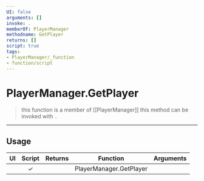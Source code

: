 ```yaml
---
UI: false
arguments: []
invoke: .
memberOf: PlayerManager
methodname: GetPlayer
returns: []
script: true
tags:
- PlayerManager/_function
- function/script
---
```

# PlayerManager.GetPlayer
> this function is a member of [[PlayerManager]]
> this method can be invoked with `.`
-----
## Usage
|  UI | Script | Returns | Function | Arguments |
|:---:|:------:|-------:|:--------:|:---------|
| |✓||PlayerManager.GetPlayer||
